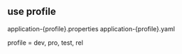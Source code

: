 ## use profile
application-{profile}.properties
application-{profile}.yaml

profile = dev, pro, test, rel
